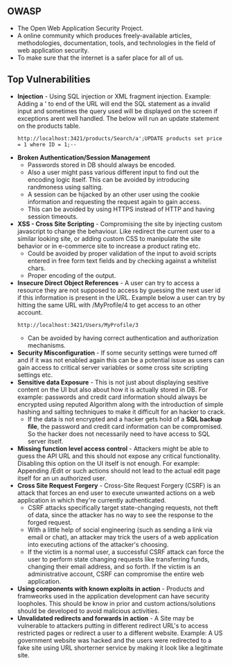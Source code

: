 ## OWASP
* The Open Web Application Security Project.
* A online community which produces freely-available articles, methodologies, documentation, tools, and technologies 
in the field of web application security.
* To make sure that the internet is a safer place for all of us.

## Top Vulnerabilities
* **Injection** - Using SQL injection or XML fragment injection. Example: Adding a ' to end of the URL will end the SQL statement as a invalid input and sometimes the query used will be displayed on the screen if exceptions arent well handled. The below will run an update statement on the products table.
  ```
  http://localhost:3421/products/Search/a';UPDATE products set price = 1 where ID = 1;--
  ```
* **Broken Authentication/Session Management**
    * Passwords stored in DB should always be encoded.
    * Also a user might pass various different input to find out the encoding logic itself. This can be avoided by introducing randmoness using salting.
    * A session can be hijacked by an other user using the cookie information and requesting the request again to gain access.
    * This can be avoided by using HTTPS instead of HTTP and having session timeouts.
* **XSS - Cross Site Scripting** - Compromising the site by injecting custom javascript to change the behaviour. Like redirect the current user to a similar looking site, or adding custom CSS to manipulate the site behavior or in e-commerce site to increase a product rating etc.
    * Could be avoided by proper validation of the input to avoid scripts entered in free form text fields and by checking against a whitelist chars.
    * Proper encoding of the output.
* **Insecure Direct Object References** - A user can try to access a resource they are not supposed to access by guessing the next user id if this information is present in the URL. Example below a user can try by hitting the same URL with /MyProfile/4 to get access to an other account.
    ```
    http://localhost:3421/Users/MyProfile/3
    ```
    * Can be avoided by having correct authentication and authorization mechanisms.
*  **Security Misconfiguration** - If some security settings were turned off and if it was not enabled again this can be a potential issue as users can gain access to critical server variables or some cross site scripting settings etc.
* **Sensitive data Exposure** - This is not just about displaying sesitive content on the UI but also about how it is actually stored in DB. For example: passwords and credit card information should always be encrypted using reputed Algorithm along with the introduction of simple hashing and salting techniques to make it difficult for an hacker to crack. 
  * If the data is not encrypted and a hacker gets hold of a **SQL backup file**, the password and credit card information can be compromised. So the hacker does not necessarily need to have access to SQL server itself.
* **Missing function level access control** - Attackers might be able to guess the API URL and this should not expose any critical functionality. Disabling this option on the UI itself is not enough. For example: Appending /Edit or such actions should not lead to the actual edit page itself for an un authorized user.
* **Cross Site Request Forgery** - Cross-Site Request Forgery (CSRF) is an attack that forces an end user to execute unwanted actions on a web application in which they're currently authenticated. 
  * CSRF attacks specifically target state-changing requests, not theft of data, since the attacker has no way to see the response to the forged request. 
  * With a little help of social engineering (such as sending a link via email or chat), an attacker may trick the users of a web application into executing actions of the attacker's choosing. 
  * If the victim is a normal user, a successful CSRF attack can force the user to perform state changing requests like transferring funds, changing their email address, and so forth. If the victim is an administrative account, CSRF can compromise the entire web application.
* **Using components with known exploits in action** - Products and framweorks used in the application development can have security loopholes. This should be know in prior and custom actions/solutions should be developed to avoid malicious activities.
* **Unvalidated redirects and forwards in action** -  A Site may be vulnerable to attackers putting in different redirect URL's to access restricted pages or redirect a user to a different website. Example: A US government website was hacked and the users were redirected to a fake site using URL shorterner service by making it look like a legitimate site.
